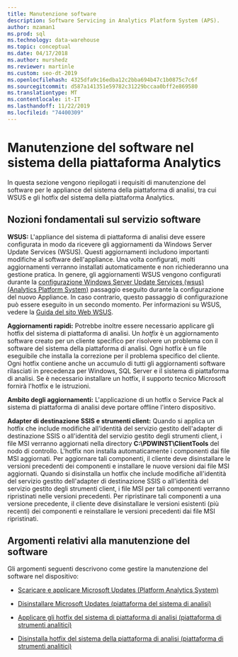 ```yaml
---
title: Manutenzione software
description: Software Servicing in Analytics Platform System (APS).
author: mzaman1
ms.prod: sql
ms.technology: data-warehouse
ms.topic: conceptual
ms.date: 04/17/2018
ms.author: murshedz
ms.reviewer: martinle
ms.custom: seo-dt-2019
ms.openlocfilehash: 4325dfa9c16edba12c2bba694b47c1b0875c7c6f
ms.sourcegitcommit: d587a141351e59782c31229bccaa0bff2e869580
ms.translationtype: MT
ms.contentlocale: it-IT
ms.lasthandoff: 11/22/2019
ms.locfileid: "74400309"
---
```

# <a name="software-servicing-in-analytics-platform-system"></a>Manutenzione del software nel sistema della piattaforma Analytics
In questa sezione vengono riepilogati i requisiti di manutenzione del software per le appliance del sistema della piattaforma di analisi, tra cui WSUS e gli hotfix del sistema della piattaforma Analytics.  
  
## <a name="Basics"></a>Nozioni fondamentali sul servizio software  
**WSUS:** L'appliance del sistema di piattaforma di analisi deve essere configurata in modo da ricevere gli aggiornamenti da Windows Server Update Services (WSUS). Questi aggiornamenti includono importanti modifiche al software dell'appliance. Una volta configurati, molti aggiornamenti verranno installati automaticamente e non richiederanno una gestione pratica. In genere, gli aggiornamenti WSUS vengono configurati durante la [configurazione Windows Server Update Services &#40;wsus&#41; &#40;Analytics Platform System&#41;](configure-windows-server-update-services-wsus.md) passaggio eseguito durante la configurazione del nuovo Appliance. In caso contrario, questo passaggio di configurazione può essere eseguito in un secondo momento. Per informazioni su WSUS, vedere la [Guida del sito Web WSUS](https://go.microsoft.com/fwlink/?LinkId=202417).  
  
**Aggiornamenti rapidi:** Potrebbe inoltre essere necessario applicare gli hotfix del sistema di piattaforma di analisi. Un *hotfix* è un aggiornamento software creato per un cliente specifico per risolvere un problema con il software del sistema della piattaforma di analisi. Ogni hotfix è un file eseguibile che installa la correzione per il problema specifico del cliente. Ogni hotfix contiene anche un accumulo di tutti gli aggiornamenti software rilasciati in precedenza per Windows, SQL Server e il sistema di piattaforma di analisi. Se è necessario installare un hotfix, il supporto tecnico Microsoft fornirà l'hotfix e le istruzioni.  
  
**Ambito degli aggiornamenti:** L'applicazione di un hotfix o Service Pack al sistema di piattaforma di analisi deve portare offline l'intero dispositivo.  
  
**Adapter di destinazione SSIS e strumenti client:** Quando si applica un hotfix che include modifiche all'identità del servizio gestito dell'adapter di destinazione SSIS o all'identità del servizio gestito degli strumenti client, i file MSI verranno aggiornati nella directory **C:\PDWINST\ClientTools** del nodo di controllo. L'hotfix non installa automaticamente i componenti dai file MSI aggiornati. Per aggiornare tali componenti, il cliente deve disinstallare le versioni precedenti dei componenti e installare le nuove versioni dai file MSI aggiornati. Quando si disinstalla un hotfix che include modifiche all'identità del servizio gestito dell'adapter di destinazione SSIS o all'identità del servizio gestito degli strumenti client, i file MSI per tali componenti verranno ripristinati nelle versioni precedenti. Per ripristinare tali componenti a una versione precedente, il cliente deve disinstallare le versioni esistenti (più recenti) dei componenti e reinstallare le versioni precedenti dai file MSI ripristinati.  
  
## <a name="software-servicing-topics"></a>Argomenti relativi alla manutenzione del software  
Gli argomenti seguenti descrivono come gestire la manutenzione del software nel dispositivo:  
  
-   [Scaricare e applicare Microsoft Updates &#40;Platform Analytics System&#41;](download-and-apply-microsoft-updates.md)  
  
-   [Disinstallare Microsoft Updates &#40;piattaforma del sistema di analisi&#41;](uninstall-microsoft-updates.md)  
  
-   [Applicare gli hotfix del sistema di piattaforma di analisi &#40;piattaforma di strumenti analitici&#41;](apply-analytics-platform-system-hotfixes.md)  
  
-   [Disinstalla hotfix del sistema della piattaforma di analisi &#40;piattaforma di strumenti analitici&#41;](uninstall-analytics-platform-system-hotfixes.md)  
  
<!-- MISSING LINKS ## See Also  
[Common Metadata Query Examples &#40;SQL Server PDW&#41;](../sqlpdw/common-metadata-query-examples-sql-server-pdw.md)  -->  
  
